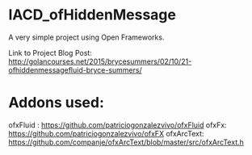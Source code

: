 # IACD_ofHiddenMessage
A very simple project using Open Frameworks.

Link to Project Blog Post:
http://golancourses.net/2015/brycesummers/02/10/21-ofhiddenmessagefluid-bryce-summers/


Addons used:
===========
ofxFluid : https://github.com/patriciogonzalezvivo/ofxFluid
ofxFx: https://github.com/patriciogonzalezvivo/ofxFX
ofxArcText: https://github.com/companje/ofxArcText/blob/master/src/ofxArcText.h
